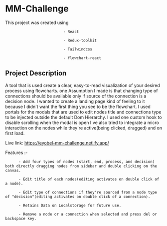 # MM-Challenge

This project was created using
                              
                              - React
                              
                              - Redux-toolkit
                              
                              - Tailwindcss
                              
                              - flowchart-react

## Project Description

A tool that is used create a clear, easy-to-read visualization of your desired process using flowcharts. one Assumption I made is that changing type of connections should be available only if source of the connection is a decision node. I wanted to create a landing page kind of feeling to it because I didn't want the first thing you see to be the flowchart. I used portals for the modals that are used to edit nodes title and connections type to be injected outside the default Dom Hierarchy. I used one custom hook to disable scrolling when the modal is open I've also tried to integrate a micro interaction on the nodes while they're active(being clicked, dragged) and on first load.

Live link: https://eyobel-mm-challenge.netlify.app/

Features :- 

          - Add four types of nodes (start, end, process, and decision)  both directly dragging nodes from sidebar and double clicking on the canvas.

          - Edit title of each nodes(editing activates on double click of a node).
          
          - Edit type of connections if they're sourced from a node type of "decision"(editing activates on double click of a connection).
          
          - Retains Data on Localstorage for future use.
          
          - Remove a node or a connection when selected and press del or backspace key.
